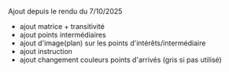 Ajout depuis le rendu du 7/10/2025

- ajout matrice + transitivité
- ajout points intermédiaires
- ajout d'image(plan) sur les points d'intérêts/intermédiaire
- ajout instruction
- ajout changement couleurs points d'arrivés (gris si pas utilisé)
